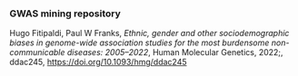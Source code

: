 
### GWAS mining repository

Hugo Fitipaldi, Paul W Franks, *Ethnic, gender and other
sociodemographic biases in genome-wide association studies for the most
burdensome non-communicable diseases: 2005–2022*, Human Molecular
Genetics, 2022;, ddac245, <https://doi.org/10.1093/hmg/ddac245>
